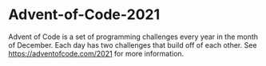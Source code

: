 # Advent-of-Code-2021

Advent of Code is a set of programming challenges every year in the month of December. Each day has two challenges that build off of each other. See https://adventofcode.com/2021 for more information.
